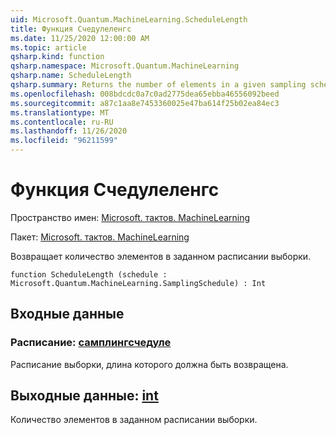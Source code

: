 ```yaml
---
uid: Microsoft.Quantum.MachineLearning.ScheduleLength
title: Функция Счедулеленгс
ms.date: 11/25/2020 12:00:00 AM
ms.topic: article
qsharp.kind: function
qsharp.namespace: Microsoft.Quantum.MachineLearning
qsharp.name: ScheduleLength
qsharp.summary: Returns the number of elements in a given sampling schedule.
ms.openlocfilehash: 008bdcdc0a7c0ad2775dea65ebba46556092beed
ms.sourcegitcommit: a87c1aa8e7453360025e47ba614f25b02ea84ec3
ms.translationtype: MT
ms.contentlocale: ru-RU
ms.lasthandoff: 11/26/2020
ms.locfileid: "96211599"
---
```

# <a name="schedulelength-function"></a>Функция Счедулеленгс

Пространство имен: [Microsoft. тактов. MachineLearning](xref:Microsoft.Quantum.MachineLearning)

Пакет: [Microsoft. тактов. MachineLearning](https://nuget.org/packages/Microsoft.Quantum.MachineLearning)


Возвращает количество элементов в заданном расписании выборки.

```qsharp
function ScheduleLength (schedule : Microsoft.Quantum.MachineLearning.SamplingSchedule) : Int
```


## <a name="input"></a>Входные данные

### <a name="schedule--samplingschedule"></a>Расписание: [самплингсчедуле](xref:Microsoft.Quantum.MachineLearning.SamplingSchedule)

Расписание выборки, длина которого должна быть возвращена.



## <a name="output--int"></a>Выходные данные: [int](xref:microsoft.quantum.lang-ref.int)

Количество элементов в заданном расписании выборки.